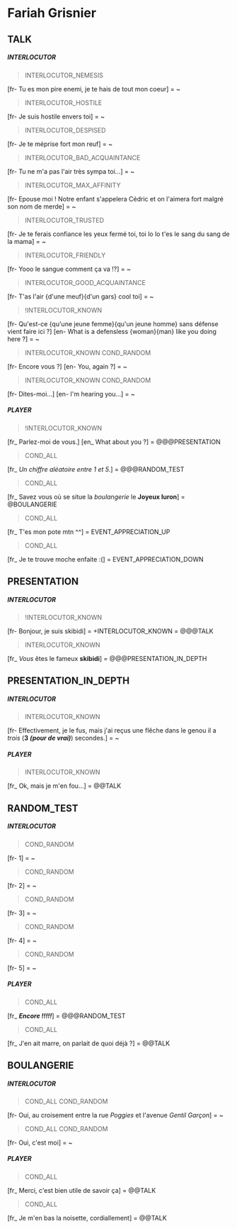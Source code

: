 # Fariah Grisnier

## TALK

##### INTERLOCUTOR

>INTERLOCUTOR_NEMESIS

[fr- Tu es mon pire enemi, je te hais de tout mon coeur]
= ~

>INTERLOCUTOR_HOSTILE

[fr- Je suis hostile envers toi]
= ~

>INTERLOCUTOR_DESPISED

[fr- Je te méprise fort mon reuf]
= ~

>INTERLOCUTOR_BAD_ACQUAINTANCE

[fr- Tu ne m'a pas l'air très sympa toi...]
= ~

>INTERLOCUTOR_MAX_AFFINITY

[fr- Epouse moi ! Notre enfant s'appelera Cédric et on l'aimera fort malgré son nom de merde]
= ~

>INTERLOCUTOR_TRUSTED

[fr- Je te ferais confiance les yeux fermé toi, toi lo lo t'es le sang du sang de la mama]
= ~

>INTERLOCUTOR_FRIENDLY

[fr- Yooo le sangue comment ça va !?]
= ~

>INTERLOCUTOR_GOOD_ACQUAINTANCE

[fr- T'as l'air {d'une meuf}{d'un gars} cool toi]
= ~


>!INTERLOCUTOR_KNOWN

[fr- Qu'est-ce {qu'une jeune femme}{qu'un jeune homme} sans défense vient faire ici ?]
[en- What is a defensless {woman}{man} like you doing here ?]
= ~

>INTERLOCUTOR_KNOWN
>COND_RANDOM

[fr- Encore vous ?]
[en- You, again ?]
= ~

>INTERLOCUTOR_KNOWN
>COND_RANDOM

[fr- Dites-moi...]
[en- I'm hearing you...]
= ~

##### PLAYER

>!INTERLOCUTOR_KNOWN

[fr_ Parlez-moi de vous.]
[en_ What about you ?]
= @@@PRESENTATION

>COND_ALL

[fr_ *Un chiffre aléatoire entre 1 et 5.*]
= @@@RANDOM_TEST

>COND_ALL

[fr_ Savez vous où se situe la *boulangerie* le **Joyeux luron**]
= @BOULANGERIE

>COND_ALL

[fr_ T'es mon pote mtn ^^]
= EVENT_APPRECIATION_UP

>COND_ALL

[fr_ Je te trouve moche enfaite :(]
= EVENT_APPRECIATION_DOWN

## PRESENTATION

##### INTERLOCUTOR

>!INTERLOCUTOR_KNOWN

[fr- Bonjour, je suis skibidi]
= +INTERLOCUTOR_KNOWN
= @@@TALK

>INTERLOCUTOR_KNOWN

[fr_ *Vous* êtes le fameux **skibidi**]
= @@@PRESENTATION_IN_DEPTH

## PRESENTATION_IN_DEPTH

##### INTERLOCUTOR

>INTERLOCUTOR_KNOWN

[fr- Effectivement, je le fus, mais j'ai reçus une flêche dans le genou il a *trois* (**3** ***(pour de vrai)***) secondes.]
= ~

##### PLAYER

>INTERLOCUTOR_KNOWN

[fr_ Ok, mais je m'en fou...]
= @@TALK

## RANDOM_TEST

##### INTERLOCUTOR

>COND_RANDOM

[fr- 1]
= ~

>COND_RANDOM

[fr- 2]
= ~

>COND_RANDOM

[fr- 3]
= ~

>COND_RANDOM

[fr- 4]
= ~

>COND_RANDOM

[fr- 5]
= ~

##### PLAYER

>COND_ALL

[fr_ ***Encore !!!!!***]
= @@@RANDOM_TEST

>COND_ALL

[fr_ J'en ait marre, on parlait de quoi déjà ?]
= @@TALK

## BOULANGERIE

##### INTERLOCUTOR

>COND_ALL
>COND_RANDOM

[fr- Oui, au croisement entre la rue *Poggies* et l'avenue *Gentil Garçon*]
= ~

>COND_ALL
>COND_RANDOM

[fr- Oui, c'est moi]
= ~

##### PLAYER

>COND_ALL

[fr_ Merci, c'est bien utile de savoir ça]
= @@TALK

>COND_ALL

[fr_ Je m'en bas la noisette, cordiallement]
= @@TALK

